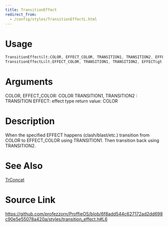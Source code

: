 ```yaml
---
title: TransitionEffect
redirect_from:
  - /config/styles/TransitionEffectL.html
---
```


# Usage
```cpp
TransitionEffect&lt;COLOR, EFFECT_COLOR, TRANSITION1, TRANSITION2, EFFECT&gt;
TransitionEffectL&lt;EFFECT_COLOR, TRANSITION1, TRANSITION2, EFFECT&gt;
```

# Arguments
COLOR, EFFECT_COLOR: COLOR
TRANSITION1, TRANSITION2 : TRANSITION
EFFECT: effect type
return value: COLOR

# Description

When the specified EFFECT happens (clash/blast/etc.) transition from COLOR to
EFFECT_COLOR using TRANSITION1. Then transition back using TRANSITION2.

# See Also
[TrConcat](/config/transitions/TrConcat.html)

# Source Link
https://github.com/profezzorn/ProffieOS/blob/6f8add544c627172ad2dd698c90e5e55078a420a/styles/transition_effect.h#L6
